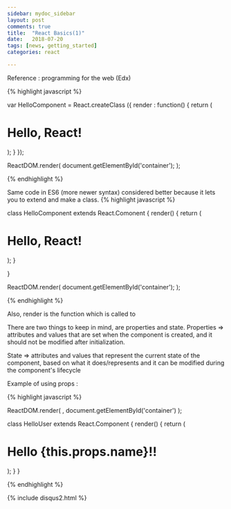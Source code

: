 ```yaml
---
sidebar: mydoc_sidebar
layout: post
comments: true
title:  "React Basics(1)"
date:   2018-07-20
tags: [news, getting_started]
categories: react

---
```


Reference : programming for the web (Edx)

{% highlight javascript %}

var HelloComponent = React.createClass ({
 render : function() {
   return (
      <h1>Hello, React!</h1>
	);
  }
});

ReactDOM.render(
	<HelloComponent />
	document.getElementById('container');
);

{% endhighlight %}


Same code in ES6 (more newer syntax)
considered better because it lets you to extend and 
make a class. 
{% highlight javascript %}

class HelloComponent extends React.Comonent {
	render() {
		return (
			<h1>Hello, React!</h1>
		);
	}

}

ReactDOM.render(
	<HelloComponent />
	document.getElementById('container');
);

{% endhighlight %}

Also, render is the function which is called to 


There are two things to keep in mind, are properties and state.
Properties => attributes and values that are set when the component is created, and it should not be modified after initialization.

State => attributes and values that represent the current state of the component, based on what it does/represents
and it can be modified during the component's lifecycle

Example of using props : 

{% highlight javascript %}

ReactDOM.render(
	<HelloUser name="Maria" />,
	document.getElementById('container')
);

class HelloUser extends React.Component {
	render() {
		return (
			<h1>Hello {this.props.name}!!</h1>
		);
	}
}

{% endhighlight %}


{% include disqus2.html %}